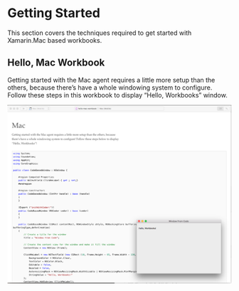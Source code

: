 Getting Started
============

This section covers the techniques required to get started with Xamarin.Mac based workbooks.

## Hello, Mac Workbook

Getting started with the Mac agent requires a little more setup than the others, because there’s have a whole windowing system to configure. Follow these steps in this workbook to display “Hello, Workbooks” window.

![](screenshots/Intro01.png)